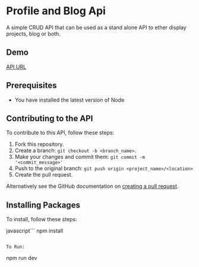 
# Profile and Blog Api
A simple CRUD API that can be used as a stand alone API to ether display projects, blog or both.      

## Demo
[API URL](https://profile-blog-api.herokuapp.com/api-docs/)

## Prerequisites
* You have installed the latest version of Node

## Contributing to the API 

To contribute to this API, follow these steps:

1. Fork this repository.
2. Create a branch: `git checkout -b <branch_name>`.
3. Make your changes and commit them: `git commit -m '<commit_message>'`
4. Push to the original branch: `git push origin <project_name>/<location>`
5. Create the pull request.

Alternatively see the GitHub documentation on [creating a pull request](https://help.github.com/en/github/collaborating-with-issues-and-pull-requests/creating-a-pull-request).

## Installing Packages

To install, follow these steps:

javascript```
npm install 
```

To Run:
```
npm run dev
```
